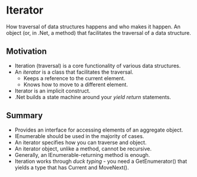 # Iterator

How traversal of data structures happens and who makes it happen.
An object (or, in .Net, a method) that facilitates the traversal of a data structure.

## Motivation

* Iteration (traversal) is a core functionality of various data structures.
* An *iterator* is a class that facilitates the traversal.
    * Keeps a reference to the current element.
    * Knows how to move to a different element.
* Iterator is an implicit construct.
 * .Net builds a state machine around your *yield return* statements.

## Summary

* Provides an interface for accessing elements of an aggregate object.
* IEnumerable<T> should be used in the majority of cases.
* An iterator specifies how you can traverse and object.
* An iterator object, unlike a method, cannot be recursive.
* Generally, an IEnumerable<T>-returning method is enough.
* Iteration works through *duck typing* - you need a GetEnumerator() that yields a type that has Current and MoveNext().